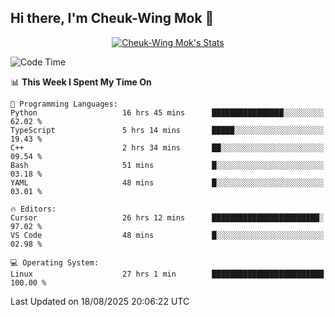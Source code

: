 ## Hi there, I'm Cheuk-Wing Mok 👋

<!--
**mozro0327/mozro0327** is a ✨ _special_ ✨ repository because its `README.md` (this file) appears on your GitHub profile.

Here are some ideas to get you started:

- 🔭 I’m currently working on ...
- 🌱 I’m currently learning ...
- 👯 I’m looking to collaborate on ...
- 🤔 I’m looking for help with ...
- 💬 Ask me about ...
- 📫 How to reach me: ...
- 😄 Pronouns: ...
- ⚡ Fun fact: ...
-->

<p align="center">
  <a href="https://github.com/mozro0327" class="rich-diff-level-one">
    <img src="https://github-readme-stats.vercel.app/api?username=mozro0327&title_color=333&text_color=777" alt="Cheuk-Wing Mok's Stats" >
    <!-- &hide=issues
    <img src="https://github-readme-stats.vercel.app/api?username=mozro0327&hide=issues&title_color=333&text_color=777" alt="Cheuk-Wing Mok's Stats" >
    -->
  </a>
</p>

<!--START_SECTION:waka-->
![Code Time](http://img.shields.io/badge/Code%20Time-3%2C745%20hrs%2029%20mins-blue)

📊 **This Week I Spent My Time On** 

```text
💬 Programming Languages: 
Python                   16 hrs 45 mins      ████████████████░░░░░░░░░   62.02 % 
TypeScript               5 hrs 14 mins       █████░░░░░░░░░░░░░░░░░░░░   19.43 % 
C++                      2 hrs 34 mins       ██░░░░░░░░░░░░░░░░░░░░░░░   09.54 % 
Bash                     51 mins             █░░░░░░░░░░░░░░░░░░░░░░░░   03.18 % 
YAML                     48 mins             █░░░░░░░░░░░░░░░░░░░░░░░░   03.01 % 

🔥 Editors: 
Cursor                   26 hrs 12 mins      ████████████████████████░   97.02 % 
VS Code                  48 mins             █░░░░░░░░░░░░░░░░░░░░░░░░   02.98 % 

💻 Operating System: 
Linux                    27 hrs 1 min        █████████████████████████   100.00 % 
```


 Last Updated on 18/08/2025 20:06:22 UTC
<!--END_SECTION:waka-->
